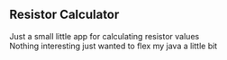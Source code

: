 ## Resistor Calculator

Just a small little app for calculating resistor values  
Nothing interesting just wanted to flex my java a little bit
